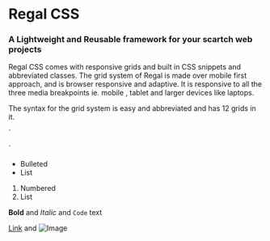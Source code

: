 # Regal CSS
### A Lightweight and Reusable framework for your scartch web projects


Regal CSS comes with responsive grids and built in CSS snippets and abbreviated classes.
The grid system of Regal is made over mobile first approach, and is browser responsive and adaptive.
It is responsive to all the three media breakpoints ie. mobile , tablet and larger devices like laptops.


The syntax for the grid system is easy and abbreviated and has 12 grids in it.

`
<div class="container">
<div class="row">
    <div class="g-2"></div>
    <div class="g-10"></div>
</div>
</div>
`





- Bulleted
- List

1. Numbered
2. List

**Bold** and _Italic_ and `Code` text

[Link](url) and ![Image](src)

